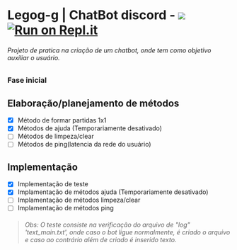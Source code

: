 # Legog-g  | ChatBot discord - ![](https://travis-ci.org/iTGabriel/bot_discordthsgame.svg?branch=master) [![Run on Repl.it](https://repl.it/badge/github/iTGabriel/bot_discordthsgame)](https://repl.it/github/iTGabriel/bot_discordthsgame)

###### Projeto de pratica na criação de um chatbot, onde tem como objetivo auxiliar o usuário.

### Fase inicial

## Elaboração/planejamento de métodos
- [x] Método de formar partidas 1x1
- [x] Métodos de ajuda (Temporariamente desativado)
- [ ] Métodos de limpeza/clear
- [ ] Métodos de ping(latencia da rede do usuário)

## Implementação
- [x] Implementação de teste 
- [x] Implamentação de métodos ajuda (Temporariamente desativado)
- [ ] Implamentação de métodos limpeza/clear
- [ ] Implamentação de métodos ping

> ###### Obs: O teste consiste na verificação do arquivo de "log" 'text_main.txt', onde caso o bot ligue normalmente, é criado o arquivo e caso ao contrário além de criado é inserido texto.